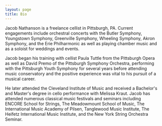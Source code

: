 ```yaml
---
layout: page
title: Bio
---
```


Jacob Nathanson is a freelance cellist in Pittsburgh, PA. Current engagements include orchestral concerts with the Butler Symphony, Youngstown Symphony, Greenville Symphony, Wheeling Symphony, Akron Symphony, and the Erie Philharmonic as well as playing chamber music and as a soloist for weddings and events.

Jacob began his training with cellist Paula Tuttle from the Pittsburgh Opera as well as David Premo of the Pittsburgh Symphony Orchestra, performing with the Pittsburgh Youth Symphony for several years before attending music conservatory and the positive experience was vital to his pursuit of a musical career.
    
He later attended the Cleveland Institute of Music and received a Bachelor's and Master's degree in cello performance with Melissa Kraut. Jacob has attended numerous classical music festivals and seminars including ENCORE School for Strings, The Meadowmount School of Music, The International Music Academy of Pilsen, Tanglewood Music Institute, The Heifetz International Music Institute, and the New York String Orchestra Seminar.
